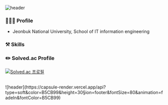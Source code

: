 ![header](https://capsule-render.vercel.app/api?type=waving&color=B5CB99&gradient&height=200&section=header&text=Welcome&fontSize=90&animation=fadeIn&fontAlignY=43&d%20Github%20Profile&descAlignY=51&descAlign=62&fontColor=186F65)

### 🙋🏻‍♂️ Profile
- Jeonbuk National University, School of IT information engineering

### ⚒️ Skills

### ✏️ Solved.ac Profile
[![Solved.ac
프로필](http://mazassumnida.wtf/api/v2/generate_badge?boj=dlsrks0631)](https://solved.ac/dlsrks0631)

<br>
![header](https://capsule-render.vercel.app/api?type=soft&color=B5CB99&height=30&section=footer&fontSize=80&animation=fadeIn&fontColor=B5CB99)

